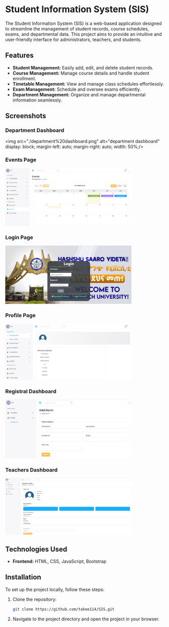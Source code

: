 # Student Information System (SIS)

The Student Information System (SIS) is a web-based application designed to streamline the management of student records, course schedules, exams, and departmental data. This project aims to provide an intuitive and user-friendly interface for administrators, teachers, and students.

## Features

- **Student Management:** Easily add, edit, and delete student records.
- **Course Management:** Manage course details and handle student enrollment.
- **Timetable Management:** View and manage class schedules effortlessly.
- **Exam Management:** Schedule and oversee exams efficiently.
- **Department Management:** Organize and manage departmental information seamlessly.

## Screenshots
### Department Dashboard
<img src="./department%20dashboard.png" alt="department dashboard"   display: block;
  margin-left: auto;
  margin-right: auto;
  width: 50%;/>

### Events Page
<img src="./events%20page.png" alt="events page" width="400"/>

### Login Page 
<img src="./login%20page.png" alt="login page" width="400"/>

### Profile Page
<img src="./profile%20page.png" alt="profile page" width="400"/>

### Registral Dashboard
<img src="./registerer%20dashboard.png" alt="registral dashboard" width="400"/>

### Teachers Dashboard
<img src="./teachers%20dashboard.png" alt="teachers dashboard" width="400"/>


## Technologies Used

- **Frontend:** HTML, CSS, JavaScript, Bootstrap

## Installation

To set up the project locally, follow these steps:

1. Clone the repository:
   ```bash
   git clone https://github.com/takee114/SIS.git
2. Navigate to the project directory and open the project in your browser.
